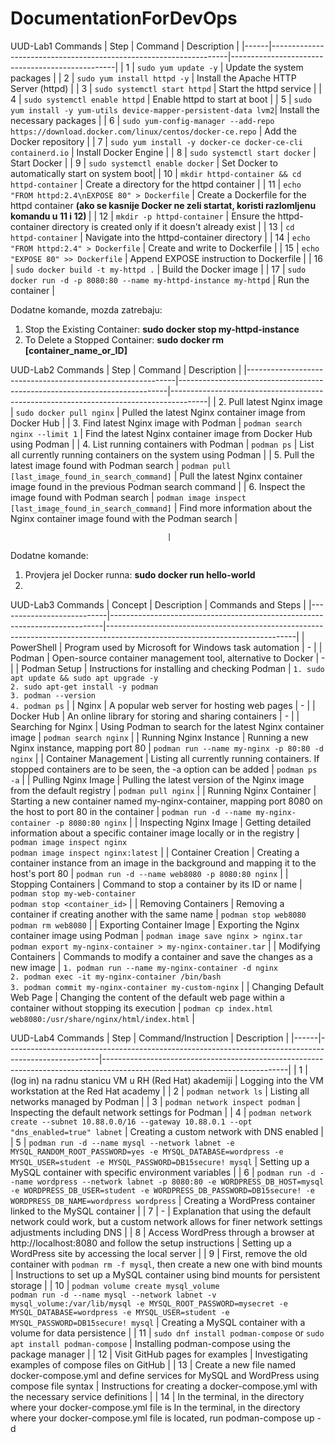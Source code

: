 # DocumentationForDevOps

UUD-Lab1 Commands
| Step | Command                                                           | Description                                     |
|------|-------------------------------------------------------------------|-------------------------------------------------|
| 1    | `sudo yum update -y`                                              | Update the system packages                      |
| 2    | `sudo yum install httpd -y`                                       | Install the Apache HTTP Server (httpd)          |
| 3    | `sudo systemctl start httpd`                                      | Start the httpd service                         |
| 4    | `sudo systemctl enable httpd`                                     | Enable httpd to start at boot                   |
| 5    | `sudo yum install -y yum-utils device-mapper-persistent-data lvm2`| Install the necessary packages                  |
| 6    | `sudo yum-config-manager --add-repo https://download.docker.com/linux/centos/docker-ce.repo` | Add the Docker repository |
| 7    | `sudo yum install -y docker-ce docker-ce-cli containerd.io`       | Install Docker Engine                           |
| 8    | `sudo systemctl start docker`                                     | Start Docker                                    |
| 9    | `sudo systemctl enable docker`                                    | Set Docker to automatically start on system boot|
| 10   | `mkdir httpd-container && cd httpd-container`                    | Create a directory for the httpd container      | 
| 11   | `echo "FROM httpd:2.4\nEXPOSE 80" > Dockerfile`                   | Create a Dockerfile for the httpd container <b>(ako se kasnije Docker ne zeli startat, koristi razlomljenu komandu u 11 i 12) </b>    |
| 12   | `mkdir -p httpd-container`                                        | Ensure the httpd-container directory is created only if it doesn't already exist |
| 13   | `cd httpd-container`                                              | Navigate into the httpd-container directory     |
| 14   | `echo "FROM httpd:2.4" > Dockerfile`                              | Create and write to Dockerfile                  |
| 15   | `echo "EXPOSE 80" >> Dockerfile`                                  | Append EXPOSE instruction to Dockerfile         |
| 16   | `sudo docker build -t my-httpd .`                                 | Build the Docker image                          |
| 17   | `sudo docker run -d -p 8080:80 --name my-httpd-instance my-httpd` | Run the container                               |

Dodatne komande, mozda zatrebaju: 
1. Stop the Existing Container:
   <b>sudo docker stop my-httpd-instance </b>
2. To Delete a Stopped Container:
<b> sudo docker rm [container_name_or_ID] </b>


UUD-Lab2 Commands
| Step                                                       | Command                                                                   | Description                                                                           |
|------------------------------------------------------------|---------------------------------------------------------------------------|---------------------------------------------------------------------------------------|
| 2. Pull latest Nginx image                                 | `sudo docker pull nginx`                                                  | Pulled the latest Nginx container image from Docker Hub                               |
| 3. Find latest Nginx image with Podman                     | `podman search nginx --limit 1`                                          | Find the latest Nginx container image from Docker Hub using Podman                    |
| 4. List running containers with Podman                     | `podman ps`                                                               | List all currently running containers on the system using Podman                       |
| 5. Pull the latest image found with Podman search          | `podman pull [last_image_found_in_search_command]`                        | Pull the latest Nginx container image found in the previous Podman search command     |
| 6. Inspect the image found with Podman search              | `podman image inspect [last_image_found_in_search_command]`                | Find more information about the Nginx container image found with the Podman search    |

                                       |

Dodatne komande:
1. Provjera jel Docker runna: <b> sudo docker run hello-world </b>
2. 

UUD-Lab3 Commands
| Concept                   | Description                                                                | Commands and Steps                                                                                                           |
|---------------------------|----------------------------------------------------------------------------|-----------------------------------------------------------------------------------------------------------------------------|
| PowerShell                | Program used by Microsoft for Windows task automation                      | -                                                                                                                           |
| Podman                    | Open-source container management tool, alternative to Docker               | -                                                                                                                           |
| Podman Setup              | Instructions for installing and checking Podman                            | `1. sudo apt update && sudo apt upgrade -y`<br>`2. sudo apt-get install -y podman`<br>`3. podman --version`<br>`4. podman ps` |
| Nginx                     | A popular web server for hosting web pages                                 | -                                                                                                                           |
| Docker Hub                | An online library for storing and sharing containers                       | -                                                                                                                           |
| Searching for Nginx       | Using Podman to search for the latest Nginx container image                | `podman search nginx`                                                                                                       |
| Running Nginx Instance    | Running a new Nginx instance, mapping port 80                              | `podman run --name my-nginx -p 80:80 -d nginx`                                                                              |
| Container Management      | Listing all currently running containers. If stopped containers are to be seen, the -a option can be added | `podman ps -a`                                                      |
| Pulling Nginx Image       | Pulling the latest version of the Nginx image from the default registry    | `podman pull nginx`                                                                                                         |
| Running Nginx Container   | Starting a new container named my-nginx-container, mapping port 8080 on the host to port 80 in the container | `podman run -d --name my-nginx-container -p 8080:80 nginx`           |
| Inspecting Nginx Image    | Getting detailed information about a specific container image locally or in the registry | `podman image inspect nginx`<br>`podman image inspect nginx:latest` |
| Container Creation        | Creating a container instance from an image in the background and mapping it to the host's port 80 | `podman run -d --name web8080 -p 8080:80 nginx`                     |
| Stopping Containers       | Command to stop a container by its ID or name                              | `podman stop my-web-container`<br>`podman stop <container_id>`      |
| Removing Containers       | Removing a container if creating another with the same name               | `podman stop web8080`<br>`podman rm web8080`                                                                                |
| Exporting Container Image | Exporting the Nginx container image using Podman                           | `podman image save nginx > nginx.tar`<br>`podman export my-nginx-container > my-nginx-container.tar`                        |
| Modifying Containers      | Commands to modify a container and save the changes as a new image        | `1. podman run --name my-nginx-container -d nginx`<br>`2. podman exec -it my-nginx-container /bin/bash`<br>`3. podman commit my-nginx-container my-custom-nginx` |
| Changing Default Web Page | Changing the content of the default web page within a container without stopping its execution | `podman cp index.html web8080:/usr/share/nginx/html/index.html`     |


UUD-Lab4 Commands
| Step | Command/Instruction                                                                                 | Description                                                                                                                |
|------|-----------------------------------------------------------------------------------------------------|----------------------------------------------------------------------------------------------------------------------------|
| 1    | (log in) na radnu stanicu VM u RH (Red Hat) akademiji                                               | Logging into the VM workstation at the Red Hat academy                                                                     |
| 2    | `podman network ls`                                                                                 | Listing all networks managed by Podman                                                                                     |
| 3    | `podman network inspect podman`                                                                     | Inspecting the default network settings for Podman                                                                         |
| 4    | `podman network create --subnet 10.88.0.0/16 --gateway 10.88.0.1 --opt "dns_enabled=true" labnet`   | Creating a custom network with DNS enabled                                                                                 |
| 5    | `podman run -d --name mysql --network labnet -e MYSQL_RANDOM_ROOT_PASSWORD=yes -e MYSQL_DATABASE=wordpress -e MYSQL_USER=student -e MYSQL_PASSWORD=DB15secure! mysql` | Setting up a MySQL container with specific environment variables                                                           |
| 6    | `podman run -d --name wordpress --network labnet -p 8080:80 -e WORDPRESS_DB_HOST=mysql -e WORDPRESS_DB_USER=student -e WORDPRESS_DB_PASSWORD=DB15secure! -e WORDPRESS_DB_NAME=wordpress wordpress` | Creating a WordPress container linked to the MySQL container                                                               |
| 7    | -                                                                                                   | Explanation that using the default network could work, but a custom network allows for finer network settings adjustments including DNS |
| 8    | Access WordPress through a browser at http://localhost:8080 and follow the setup instructions       | Setting up a WordPress site by accessing the local server                                                                   |
| 9    | First, remove the old container with `podman rm -f mysql`, then create a new one with bind mounts   | Instructions to set up a MySQL container using bind mounts for persistent storage                                          |
| 10   | `podman volume create mysql_volume`<br>`podman run -d --name mysql --network labnet -v mysql_volume:/var/lib/mysql -e MYSQL_ROOT_PASSWORD=mysecret -e MYSQL_DATABASE=wordpress -e MYSQL_USER=student -e MYSQL_PASSWORD=DB15secure! mysql` | Creating a MySQL container with a volume for data persistence                                                              |
| 11   | `sudo dnf install podman-compose` or `sudo apt install podman-compose`                               | Installing podman-compose using the package manager                                                                        |
| 12   | Visit GitHub pages for examples                                                                     | Investigating examples of compose files on GitHub                                                                          |
| 13   | Create a new file named docker-compose.yml and define services for MySQL and WordPress using compose file syntax | Instructions for creating a docker-compose.yml with the necessary service definitions                                      |
| 14   | In the terminal, in the directory where your docker-compose.yml file is                                     In the terminal, in the directory where your                                                                                                                   docker-compose.yml file is located, run podman-compose up -d
